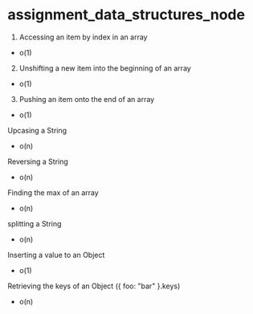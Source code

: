 # assignment_data_structures_node

1. Accessing an item by index in an array

* o(1)

2. Unshifting a new item into the beginning of an array

* o(1)

3. Pushing an item onto the end of an array

* o(1)

Upcasing a String

* o(n)

Reversing a String

* o(n)

Finding the max of an array

* o(n)

splitting a String

* o(n)

Inserting a value to an Object

* o(1)

Retrieving the keys of an Object ({ foo: "bar" }.keys)

* o(n)
